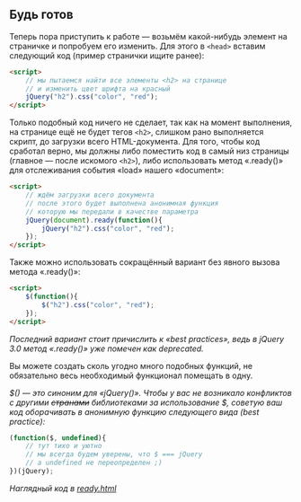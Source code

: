 ## Будь готов

Теперь пора приступить к работе — возьмём какой-нибудь элемент на страничке и попробуем его изменить. 
Для этого в `<head>` вставим следующий код (пример странички ищите ранее):

```html
<script>
    // мы пытаемся найти все элементы <h2> на странице
    // и изменить цвет шрифта на красный
    jQuery("h2").css("color", "red");
</script>
```

Только подобный код ничего не сделает, так как на момент выполнения, на странице ещё не будет тегов `<h2>`,
слишком рано выполняется скрипт, до загрузки всего HTML-документа. Для того, чтобы код сработал верно, 
мы должны либо поместить код в самый низ страницы (главное — после искомого `<h2>`), либо использовать метод 
«.ready()» для отслеживания события «load» нашего «document»:

```html
<script>
    // ждём загрузки всего документа
    // после этого будет выполнена анонимная функция
    // которую мы передали в качестве параметра
    jQuery(document).ready(function(){
        jQuery("h2").css("color", "red");
    });
</script>
```

Также можно использовать сокращённый вариант без явного вызова метода «.ready()»:

```html
<script>
    $(function(){
        $("h2").css("color", "red");
    });
</script>
```

_Последний вариант стоит причислить к «best practices», ведь в jQuery 3.0 метод «.ready()» уже помечен как deprecated._

Вы можете создать сколь угодно много подобных функций, не обязательно весь необходимый функционал помещать в одну.

_$() — это синоним для «jQuery()». Чтобы у вас не возникало конфликтов с другими ~~странами~~ библиотеками
за использование $, советую ваш код оборачивать в анонимную функцию следующего вида (best practice):_

```javascript
(function($, undefined){
    // тут тихо и уютно
    // мы всегда будем уверены, что $ === jQuery
    // a undefined не переопределен ;)
})(jQuery);
```

_Наглядный код в [ready.html](http://anton.shevchuk.name/book/code/ready.html)_
